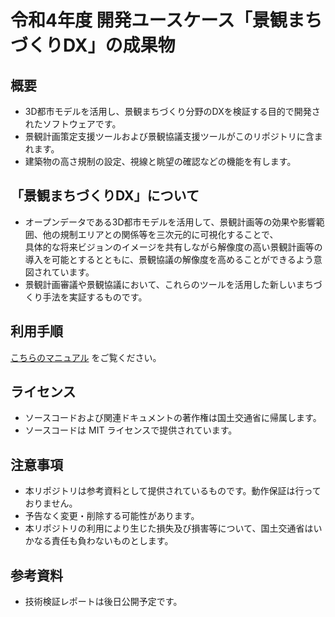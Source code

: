 # 令和4年度 開発ユースケース「景観まちづくりDX」の成果物

## 概要
- 3D都市モデルを活用し、景観まちづくり分野のDXを検証する目的で開発されたソフトウェアです。
- 景観計画策定支援ツールおよび景観協議支援ツールがこのリポジトリに含まれます。
- 建築物の高さ規制の設定、視線と眺望の確認などの機能を有します。

## 「景観まちづくりDX」について
- オープンデータである3D都市モデルを活用して、景観計画等の効果や影響範囲、他の規制エリアとの関係等を三次元的に可視化することで、  
  具体的な将来ビジョンのイメージを共有しながら解像度の高い景観計画等の導入を可能とするとともに、景観協議の解像度を高めることができるよう意図されています。
- 景観計画審議や景観協議において、これらのツールを活用した新しいまちづくり手法を実証するものです。


## 利用手順

[こちらのマニュアル](https://synesthesias.github.io/LandscapeDesignTool/) をご覧ください。

## ライセンス

- ソースコードおよび関連ドキュメントの著作権は国土交通省に帰属します。
- ソースコードは MIT ライセンスで提供されています。

## 注意事項

- 本リポジトリは参考資料として提供されているものです。動作保証は行っておりません。
- 予告なく変更・削除する可能性があります。
- 本リポジトリの利用により生じた損失及び損害等について、国土交通省はいかなる責任も負わないものとします。

## 参考資料

- 技術検証レポートは後日公開予定です。

